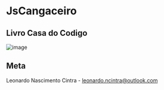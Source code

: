 # JsCangaceiro

## Livro Casa do Codigo
![image](https://user-images.githubusercontent.com/5832193/33324709-86edce2c-d437-11e7-83c5-2a89e2bf4297.png)

## Meta
Leonardo Nascimento Cintra - leonardo.ncintra@outlook.com
